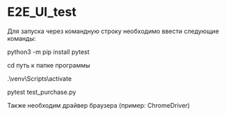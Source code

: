 # E2E_UI_test

Для запуска через командную строку необходимо ввести следующие команды:

python3 -m pip install pytest 

cd путь к папке программы 

.\venv\Scripts\activate 

pytest test_purchase.py


Также необходим драйвер браузера (пример: ChromeDriver)

